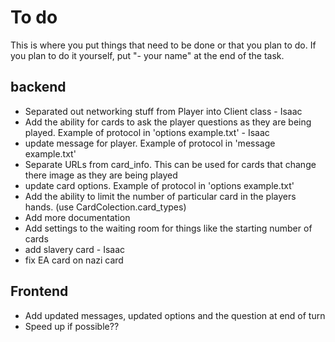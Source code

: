# To do
This is where you put things that need to be done or that you plan to do.
If you plan to do it yourself, put "- your name" at the end of the task.

## backend
* Separated out networking stuff from Player into Client class - Isaac
* Add the ability for cards to ask the player questions as they are being played.
Example of protocol in 'options example.txt' - Isaac
* update message for player. Example of protocol in 'message example.txt'
* Separate URLs from card_info. This can be used for cards that change there image as they are being played
* update card options. Example of protocol in 'options example.txt'
* Add the ability to limit the number of particular card in the players hands. (use CardColection.card_types)
* Add more documentation
* Add settings to the waiting room for things like the starting number of cards
* add slavery card - Isaac
* fix EA card on nazi card

## Frontend
* Add updated messages, updated options and the question at end of turn
* Speed up if possible??
